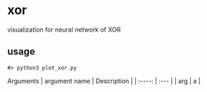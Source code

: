 # xor
visualization for neural network of XOR 

## usage
```shell
#> python3 plot_xor.py
```
Arguments
| argument name | Description |
| :----:        | :---        |
| arg           | a           |
